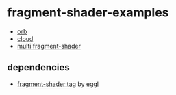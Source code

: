 # fragment-shader-examples
 
- [orb](https://code4fukui.github.io/fragment-shader-examples/orb.html)
- [cloud](https://code4fukui.github.io/fragment-shader-examples/cloud.html)
- [multi fragment-shader](https://code4fukui.github.io/fragment-shader-examples/)

## dependencies

- [fragment-shader tag](https://github.com/code4fukui/eggl/blob/main/fragment-shader.js) by [eggl](https://github.com/code4fukui/eggl/)
